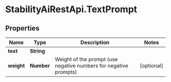 # StabilityAiRestApi.TextPrompt

## Properties

Name | Type | Description | Notes
------------ | ------------- | ------------- | -------------
**text** | **String** |  | 
**weight** | **Number** | Weight of the prompt (use negative numbers for negative prompts) | [optional] 



